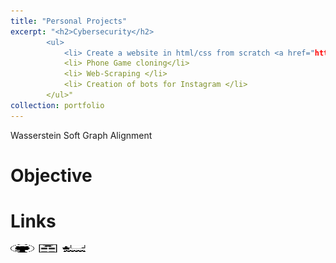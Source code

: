 ```yaml
---
title: "Personal Projects"
excerpt: "<h2>Cybersecurity</h2>
        <ul>
            <li> Create a website in html/css from scratch <a href="https://www.codeur.com">Visiter Codeur.com</a> </li>
            <li> Phone Game cloning</li>
            <li> Web-Scraping </li>
            <li> Creation of bots for Instagram </li>
        </ul>"
collection: portfolio
---
```


Wasserstein Soft Graph Alignment

Objective
======


Links
======

[<img src="/images/GitHub.png" alt="GitHub" width="37.5" height="12.5" />](https://github.com/b-ptiste/Composed-Image-Retrieval) [<img src="/images/report_icone.png" alt="Report" width="37.5" height="12.5" />](https://drive.google.com/file/d/1TSedD1iCNDuQ77YY0pboVanj45ZuREN6/view?usp=drive_link) [<img src="/images/class_icone.png" alt="Report" width="37.5" height="12.5" />](https://imagine.enpc.fr/~varolg/teaching/recvis23/)
